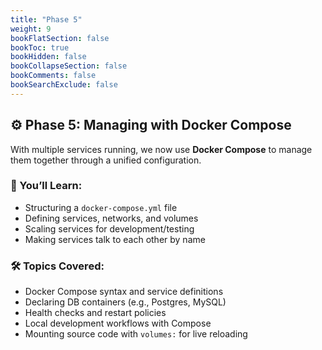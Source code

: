 ```yaml
---
title: "Phase 5"
weight: 9
bookFlatSection: false
bookToc: true
bookHidden: false
bookCollapseSection: false
bookComments: false
bookSearchExclude: false
---
```


## ⚙️ Phase 5: Managing with Docker Compose

With multiple services running, we now use **Docker Compose** to manage them together through a unified configuration.

### 🎯 You’ll Learn:
- Structuring a `docker-compose.yml` file
- Defining services, networks, and volumes
- Scaling services for development/testing
- Making services talk to each other by name

### 🛠 Topics Covered:
- Docker Compose syntax and service definitions
- Declaring DB containers (e.g., Postgres, MySQL)
- Health checks and restart policies
- Local development workflows with Compose
- Mounting source code with `volumes:` for live reloading



